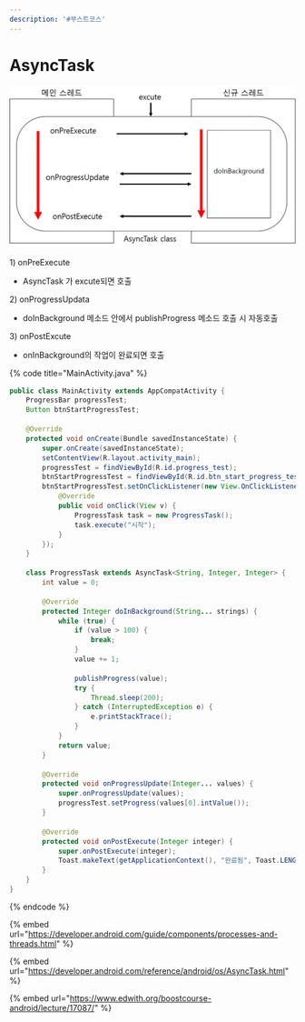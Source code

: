 ```yaml
---
description: '#부스트코스'
---
```


# AsyncTask



![](../.gitbook/assets/asynctask.png)

1\) onPreExecute

* AsyncTask 가 excute되면 호출

2\) onProgressUpdata

* doInBackground 메소드 안에서 publishProgress 메소드 호출 시 자동호출

3\) onPostExcute

* onInBackground의 작업이 완료되면 호출 

{% code title="MainActivity.java" %}
```java
public class MainActivity extends AppCompatActivity {
    ProgressBar progressTest;
    Button btnStartProgressTest;

    @Override
    protected void onCreate(Bundle savedInstanceState) {
        super.onCreate(savedInstanceState);
        setContentView(R.layout.activity_main);
        progressTest = findViewById(R.id.progress_test);
        btnStartProgressTest = findViewById(R.id.btn_start_progress_test);
        btnStartProgressTest.setOnClickListener(new View.OnClickListener() {
            @Override
            public void onClick(View v) {
                ProgressTask task = new ProgressTask();
                task.execute("시작");
            }
        });
    }

    class ProgressTask extends AsyncTask<String, Integer, Integer> {
        int value = 0;

        @Override
        protected Integer doInBackground(String... strings) {
            while (true) {
                if (value > 100) {
                    break;
                }
                value += 1;

                publishProgress(value);
                try {
                    Thread.sleep(200);
                } catch (InterruptedException e) {
                    e.printStackTrace();
                }
            }
            return value;
        }

        @Override
        protected void onProgressUpdate(Integer... values) {
            super.onProgressUpdate(values);
            progressTest.setProgress(values[0].intValue());
        }

        @Override
        protected void onPostExecute(Integer integer) {
            super.onPostExecute(integer);
            Toast.makeText(getApplicationContext(), "완료됨", Toast.LENGTH_LONG).show();
        }
    }
}
```
{% endcode %}

{% embed url="https://developer.android.com/guide/components/processes-and-threads.html" %}

{% embed url="https://developer.android.com/reference/android/os/AsyncTask.html" %}

{% embed url="https://www.edwith.org/boostcourse-android/lecture/17087/" %}



